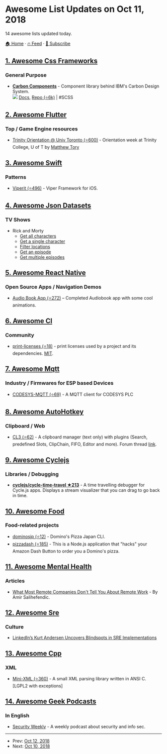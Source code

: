 # Awesome List Updates on Oct 11, 2018

14 awesome lists updated today.

[🏠 Home](/README.md) · [🔥 Feed](https://test.trackawesomelist.com/feed.xml) · [📮 Subscribe](https://trackawesomelist.us17.list-manage.com/subscribe?u=d2f0117aa829c83a63ec63c2f&id=36a103854c)



## [1. Awesome Css Frameworks](/content/troxler/awesome-css-frameworks/README.md)

### General Purpose

*   [**Carbon Components**](https://www.carbondesignsystem.com/) - Component library behind IBM's Carbon Design System.\
    ![](https://img.shields.io/github/stars/carbon-design-system/carbon-components.svg?style=social\&label=Star)
    [Docs](https://www.carbondesignsystem.com/components/overview/),
    [Repo (⭐6k)](https://github.com/carbon-design-system/carbon)
    \| #SCSS

## [2. Awesome Flutter](/content/Solido/awesome-flutter/README.md)

### Top / Game Engine resources

*   [Trinity Orientation @ Univ Toronto (⭐600)](https://github.com/matthewtory/trinity-orientation-2018) <!--stargazers:matthewtory/trinity-orientation-2018--> - Orientation week at Trinity College, U of T by [Matthew Tory](https://github.com/matthewtory)

## [3. Awesome Swift](/content/matteocrippa/awesome-swift/README.md)

### Patterns

*   [Viperit (⭐496)](https://github.com/ferranabello/Viperit) - Viper Framework for iOS.

## [4. Awesome Json Datasets](/content/jdorfman/awesome-json-datasets/README.md)

### TV Shows

*   Rick and Morty
    *   [Get all characters](https://rickandmortyapi.com/api/character/)
    *   [Get a single character](https://rickandmortyapi.com/api/character/2)
    *   [Filter locations](https://rickandmortyapi.com/api/location/?name=earth)
    *   [Get an episode](https://rickandmortyapi.com/api/episode/12)
    *   [Get multiple episodes](https://rickandmortyapi.com/api/episode/10,28)

## [5. Awesome React Native](/content/jondot/awesome-react-native/README.md)

### Open Source Apps / Navigation Demos

*   [Audio Book App (⭐272)](https://github.com/minhtc/sachnoiapp) – Completed Audiobook app with some cool animations.

## [6. Awesome Cl](/content/CodyReichert/awesome-cl/README.md)

### Community

*   [print-licenses (⭐18)](https://github.com/vindarel/print-licenses) - print licenses used by a project and its dependencies. [MIT](https://opensource.org/licenses/MIT).

## [7. Awesome Mqtt](/content/hobbyquaker/awesome-mqtt/README.md)

### Industry / Firmwares for ESP based Devices

*   [CODESYS-MQTT (⭐69)](https://github.com/stefandreyer/CODESYS-MQTT) - A MQTT client for CODESYS PLC

## [8. Awesome AutoHotkey](/content/ahkscript/awesome-AutoHotkey/README.md)

### Clipboard / Web

*   [CL3 (⭐62)](https://github.com/hi5/CL3) - A clipboard manager (text only) with plugins (Search, predefined Slots, ClipChain, FIFO, Editor and more). Forum thread [link](https://autohotkey.com/boards/viewtopic.php?f=6\&t=814).

## [9. Awesome Cyclejs](/content/cyclejs-community/awesome-cyclejs/README.md)

### Libraries / Debugging

*   [**cyclejs/cycle-time-travel ★213**](https://github.com/cyclejs/cycle-time-travel) - A time travelling debugger for Cycle.js apps. Displays a stream visualizer that you can drag to go back in time.

## [10. Awesome Food](/content/jzarca01/awesome-food/README.md)

### Food-related projects

*   [dominosjp (⭐12)](https://github.com/inket/dominosjp) - Domino's Pizza Japan CLI.
*   [pizzadash (⭐185)](https://github.com/bhberson/pizzadash) - This is a Node.js application that "hacks" your Amazon Dash Button to order you a Domino's pizza.

## [11. Awesome Mental Health](/content/dreamingechoes/awesome-mental-health/README.md)

### Articles

*   [What Most Remote Companies Don't Tell You About Remote Work](https://blog.doist.com/mental-health-and-remote-work-1b77616f6945) - By Amir Salihefendic.

## [12. Awesome Sre](/content/dastergon/awesome-sre/README.md)

### Culture

*   [LinkedIn’s Kurt Andersen Uncovers Blindspots in SRE Implementations](https://blameless.com/blog/sre-implementations-blindspots/)

## [13. Awesome Cpp](/content/fffaraz/awesome-cpp/README.md)

### XML

*   [Mini-XML (⭐360)](https://github.com/michaelrsweet/mxml) - A small XML parsing library written in ANSI C. \[LGPL2 with exceptions]

## [14. Awesome Geek Podcasts](/content/ayr-ton/awesome-geek-podcasts/README.md)

### In English

*   [Security Weekly](https://securityweekly.com) - A weekly podcast about security and info sec.

---

- Prev: [Oct 12, 2018](/content/2018/10/12/README.md)
- Next: [Oct 10, 2018](/content/2018/10/10/README.md)